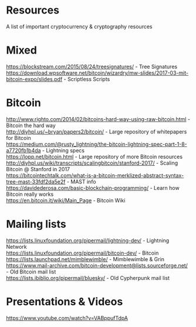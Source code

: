 # Resources
A list of important cryptocurrency &amp; cryptography resources

# Mixed

https://blockstream.com/2015/08/24/treesignatures/ - Tree Signatures<br>
https://download.wpsoftware.net/bitcoin/wizardry/mw-slides/2017-03-mit-bitcoin-expo/slides.pdf - Scriptless Scripts

# Bitcoin

http://www.righto.com/2014/02/bitcoins-hard-way-using-raw-bitcoin.html - Bitcoin the hard way<br>
http://diyhpl.us/~bryan/papers2/bitcoin/ - Large repository of whitepapers for Bitcoin<br>
https://medium.com/@rusty_lightning/the-bitcoin-lightning-spec-part-1-8-a7720fb1b4da - Lightning specs<br>
https://lopp.net/bitcoin.html - Large repository of more Bitcoin resources<br>
http://diyhpl.us/wiki/transcripts/scalingbitcoin/stanford-2017/ - Scaling Bitcoin @ Stanford in 2017<br>
https://bitcointechtalk.com/what-is-a-bitcoin-merklized-abstract-syntax-tree-mast-33fdf2da5e2f - MAST info<br>
https://davidederosa.com/basic-blockchain-programming/ - Learn how Bitcoin really works<br>
https://en.bitcoin.it/wiki/Main_Page - Bitcoin Wiki

# Mailing lists
https://lists.linuxfoundation.org/pipermail/lightning-dev/ - Lightning Network<br>
https://lists.linuxfoundation.org/pipermail/bitcoin-dev/ - Bitcoin<br>
https://lists.launchpad.net/mimblewimble/ - Mimblewimble & Grin<br>
https://www.mail-archive.com/bitcoin-development@lists.sourceforge.net/ - Old Bitcoin mail list<br>
https://lists.ibiblio.org/pipermail/bluesky/ - Old Cypherpunk mail list

# Presentations & Videos
https://www.youtube.com/watch?v=VABppufTdpA
